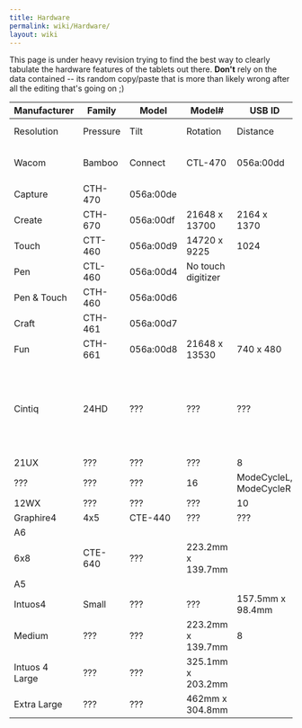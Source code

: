 ```yaml
---
title: Hardware
permalink: wiki/Hardware/
layout: wiki
---
```


This page is under heavy revision trying to find the best way to clearly
tabulate the hardware features of the tablets out there. **Don't** rely
on the data contained -- its random copy/paste that is more than likely
wrong after all the editing that's going on ;)

| Manufacturer   | Family   | Model     | Model\#            | USB ID                 | Pen           | Touch        | Pad           | Notes     |               |     |               |                                                                     |                  |     |               |            |               |     |               |     |               |     |               |     |          |
|----------------|----------|-----------|--------------------|------------------------|---------------|--------------|---------------|-----------|---------------|-----|---------------|---------------------------------------------------------------------|------------------|-----|---------------|------------|---------------|-----|---------------|-----|---------------|-----|---------------|-----|----------|
| Resolution     | Pressure | Tilt      | Rotation           | Distance               | Resolution    | ExpressKeys  | Fn Buttons    | Strips    | Wheels        |     |               |                                                                     |                  |     |               |            |               |     |               |     |               |     |               |     |          |
| Wacom          | Bamboo   | Connect   | CTL-470            | 056a:00dd              | rowspan = "2" | 14720 x 9220 | rowspan = "3" | 1024      | rowspan = "3" | N/A | rowspan = "3" | N/A                                                                 | rowspan = "3"    | N/A | rowspan = "2" | 1470 x 920 | rowspan = "3" | 4   | rowspan = "3" | 0   | rowspan = "3" | 0   | rowspan = "3" | 0   | No touch |
| Capture        | CTH-470  | 056a:00de |                    |                        |               |              |               |           |               |     |               |                                                                     |                  |     |               |            |               |     |               |     |               |     |               |     |          |
| Create         | CTH-670  | 056a:00df | 21648 x 13700      | 2164 x 1370            |               |              |               |           |               |     |               |                                                                     |                  |     |               |            |               |     |               |     |               |     |               |     |          |
| Touch          | CTT-460  | 056a:00d9 | 14720 x 9225       | 1024                   | N/A           | N/A          | N/A           | 480 x 320 | 4             | 0   | 0             | 0                                                                   | No pen digitizer |     |               |            |               |     |               |     |               |     |               |     |          |
| Pen            | CTL-460  | 056a:00d4 | No touch digitizer |                        |               |              |               |           |               |     |               |                                                                     |                  |     |               |            |               |     |               |     |               |     |               |     |          |
| Pen & Touch    | CTH-460  | 056a:00d6 |                    |                        |               |              |               |           |               |     |               |                                                                     |                  |     |               |            |               |     |               |     |               |     |               |     |          |
| Craft          | CTH-461  | 056a:00d7 |                    |                        |               |              |               |           |               |     |               |                                                                     |                  |     |               |            |               |     |               |     |               |     |               |     |          |
| Fun            | CTH-661  | 056a:00d8 | 21648 x 13530      | 740 x 480              |               |              |               |           |               |     |               |                                                                     |                  |     |               |            |               |     |               |     |               |     |               |     |          |
| Cintiq         | 24HD     | ???       | ???                | ???                    | ???           | ???          | ???           | ???       | ???           | N/A | 10            | Mode1L, Mode2L, Mode3L, Mode1R, Mode2R, Mode3R, Info, ???, Settings | 0                | 2   |               |            |               |     |               |     |               |     |               |     |          |
| 21UX           | ???      | ???       | ???                | 8                      | 0             | 2            | 0             |           |               |     |               |                                                                     |                  |     |               |            |               |     |               |     |               |     |               |     |          |
| ???            | ???      | ???       | 16                 | ModeCycleL, ModeCycleR | 2             | 0            |               |           |               |     |               |                                                                     |                  |     |               |            |               |     |               |     |               |     |               |     |          |
| 12WX           | ???      | ???       | ???                | 10                     | 0             | 2            | 0             |           |               |     |               |                                                                     |                  |     |               |            |               |     |               |     |               |     |               |     |          |
| Graphire4      | 4x5      | CTE-440   | ???                | ???                    | 2032          | 512          | N/A           | N/A       | ???           | N/A | 2             | 0                                                                   | 0                | 1   |               |            |               |     |               |     |               |     |               |     |          |
| A6             |          |           |                    |                        |               |              |               |           |               |     |               |                                                                     |                  |     |               |            |               |     |               |     |               |     |               |     |          |
| 6x8            | CTE-640  | ???       | 223.2mm x 139.7mm  |                        |               |              |               |           |               |     |               |                                                                     |                  |     |               |            |               |     |               |     |               |     |               |     |          |
| A5             |          |           |                    |                        |               |              |               |           |               |     |               |                                                                     |                  |     |               |            |               |     |               |     |               |     |               |     |          |
| Intuos4        | Small    | ???       | ???                | 157.5mm x 98.4mm       | 5080          | 2048         | ± 60°         | Y         | ???           | N/A | 6             | ModeCycle                                                           | 0                | 1   |               |            |               |     |               |     |               |     |               |     |          |
| Medium         | ???      | ???       | 223.2mm x 139.7mm  | 8                      |               |              |               |           |               |     |               |                                                                     |                  |     |               |            |               |     |               |     |               |     |               |     |          |
| Intuos 4 Large | ???      | ???       | 325.1mm x 203.2mm  |                        |               |              |               |           |               |     |               |                                                                     |                  |     |               |            |               |     |               |     |               |     |               |     |          |
| Extra Large    | ???      | ???       | 462mm x 304.8mm    |                        |               |              |               |           |               |     |               |                                                                     |                  |     |               |            |               |     |               |     |               |     |               |     |          |
